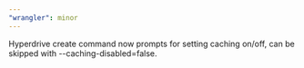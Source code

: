 ```yaml
---
"wrangler": minor
---
```


Hyperdrive create command now prompts for setting caching on/off, can be skipped with --caching-disabled=false.
